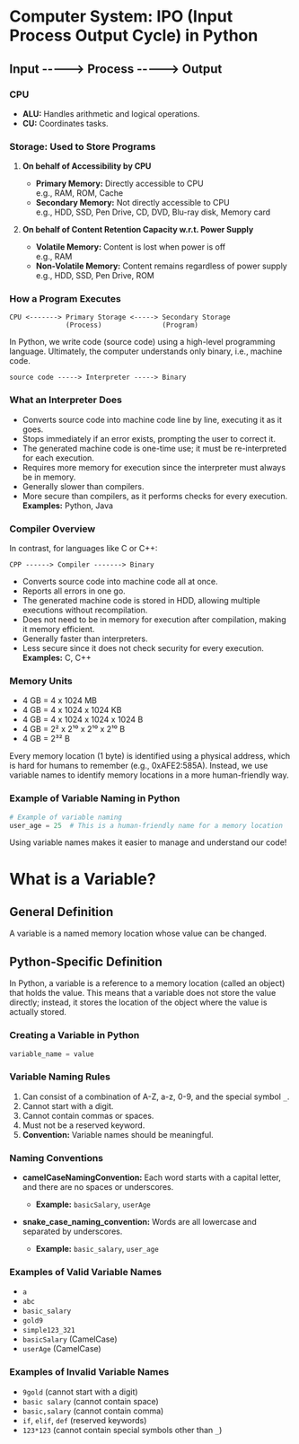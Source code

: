 # Computer System: IPO (Input Process Output Cycle) in Python

## Input -----> Process -----> Output

### CPU
- **ALU:** Handles arithmetic and logical operations.
- **CU:** Coordinates tasks.

### Storage: Used to Store Programs

1. **On behalf of Accessibility by CPU**
   - **Primary Memory:** Directly accessible to CPU  
     e.g., RAM, ROM, Cache
   - **Secondary Memory:** Not directly accessible to CPU  
     e.g., HDD, SSD, Pen Drive, CD, DVD, Blu-ray disk, Memory card

2. **On behalf of Content Retention Capacity w.r.t. Power Supply**
   - **Volatile Memory:** Content is lost when power is off  
     e.g., RAM
   - **Non-Volatile Memory:** Content remains regardless of power supply  
     e.g., HDD, SSD, Pen Drive, ROM

### How a Program Executes
```
CPU <-------> Primary Storage <-----> Secondary Storage
              (Process)               (Program)
```

In Python, we write code (source code) using a high-level programming language. Ultimately, the computer understands only binary, i.e., machine code.

```
source code -----> Interpreter -----> Binary
```

### What an Interpreter Does
- Converts source code into machine code line by line, executing it as it goes.
- Stops immediately if an error exists, prompting the user to correct it.
- The generated machine code is one-time use; it must be re-interpreted for each execution.
- Requires more memory for execution since the interpreter must always be in memory.
- Generally slower than compilers.
- More secure than compilers, as it performs checks for every execution.  
  **Examples:** Python, Java

### Compiler Overview
In contrast, for languages like C or C++:
```
CPP ------> Compiler -------> Binary
```
- Converts source code into machine code all at once.
- Reports all errors in one go.
- The generated machine code is stored in HDD, allowing multiple executions without recompilation.
- Does not need to be in memory for execution after compilation, making it memory efficient.
- Generally faster than interpreters.
- Less secure since it does not check security for every execution.  
  **Examples:** C, C++

### Memory Units
- 4 GB = 4 x 1024 MB  
- 4 GB = 4 x 1024 x 1024 KB  
- 4 GB = 4 x 1024 x 1024 x 1024 B  
- 4 GB = 2² x 2¹⁰ x 2¹⁰ x 2¹⁰ B  
- 4 GB = 2³² B  

Every memory location (1 byte) is identified using a physical address, which is hard for humans to remember (e.g., 0xAFE2:585A). Instead, we use variable names to identify memory locations in a more human-friendly way. 

### Example of Variable Naming in Python
```python
# Example of variable naming
user_age = 25  # This is a human-friendly name for a memory location
``` 

Using variable names makes it easier to manage and understand our code!

# What is a Variable?

## General Definition
A variable is a named memory location whose value can be changed.

## Python-Specific Definition
In Python, a variable is a reference to a memory location (called an object) that holds the value. This means that a variable does not store the value directly; instead, it stores the location of the object where the value is actually stored.

### Creating a Variable in Python
```python
variable_name = value
```

### Variable Naming Rules
1. Can consist of a combination of A-Z, a-z, 0-9, and the special symbol `_`.
2. Cannot start with a digit.
3. Cannot contain commas or spaces.
4. Must not be a reserved keyword.
5. **Convention:** Variable names should be meaningful.

### Naming Conventions
- **camelCaseNamingConvention:** Each word starts with a capital letter, and there are no spaces or underscores.
  - **Example:** `basicSalary`, `userAge`
  
- **snake_case_naming_convention:** Words are all lowercase and separated by underscores.
  - **Example:** `basic_salary`, `user_age`

### Examples of Valid Variable Names
- `a`
- `abc`
- `basic_salary`
- `gold9`
- `simple123_321`
- `basicSalary` (CamelCase)
- `userAge` (CamelCase)

### Examples of Invalid Variable Names
- `9gold` (cannot start with a digit)
- `basic salary` (cannot contain space)
- `basic,salary` (cannot contain comma)
- `if`, `elif`, `def` (reserved keywords)
- `123*123` (cannot contain special symbols other than `_`)
